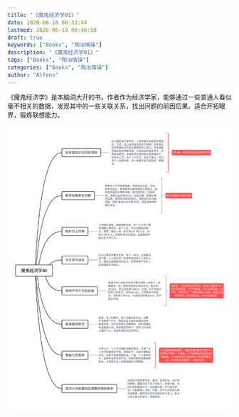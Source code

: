 ```yaml
---
title: "《魔鬼经济学01》"
date: 2020-06-18 00:33:44
lastmod: 2020-06-19 00:46:50
draft: true
keywords: ["Books", "陶冶情操"]
description: "《魔鬼经济学01》"
tags: ["Books", "陶冶情操"]
categories: ["Books", "陶冶情操"]
author: "Alfons"
---
```


《魔鬼经济学》是本脑洞大开的书，作者作为经济学家，能够通过一些普通人看似毫不相关的数据，发现其中的一些关联关系，找出问题的前因后果。适合开拓眼界，锻炼联想能力。

![魔鬼经济学01](/images/Books/OtherBooks/魔鬼经济学01.png)

<!--more-->
